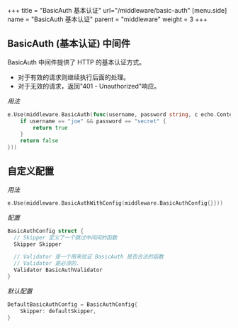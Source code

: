 +++
title = "BasicAuth 基本认证"
url="/middleware/basic-auth"
[menu.side]
  name = "BasicAuth 基本认证"
  parent = "middleware"
  weight = 3
+++

## BasicAuth (基本认证) 中间件

BasicAuth 中间件提供了 HTTP 的基本认证方式。

- 对于有效的请求则继续执行后面的处理。
- 对于无效的请求，返回"401 - Unauthorized"响应。

*用法*

```go
e.Use(middleware.BasicAuth(func(username, password string, c echo.Context) bool {
	if username == "joe" && password == "secret" {
		return true
	}
	return false
}))
```

## 自定义配置

*用法*

```go
e.Use(middleware.BasicAuthWithConfig(middleware.BasicAuthConfig{}}))
```

*配置*

```go
BasicAuthConfig struct {
  // Skipper 定义了一个跳过中间间的函数
  Skipper Skipper

  // Validator 是一个用来验证 BasicAuth 是否合法的函数
  // Validator 是必须的.
  Validator BasicAuthValidator
}
```

*默认配置*

```go
DefaultBasicAuthConfig = BasicAuthConfig{
	Skipper: defaultSkipper,
}
```











